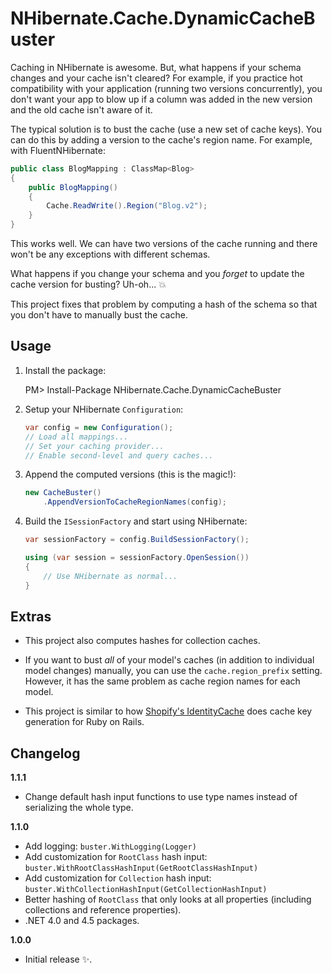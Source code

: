 # NHibernate.Cache.DynamicCacheBuster

Caching in NHibernate is awesome. But, what happens if your schema changes
and your cache isn't cleared? For example, if you practice hot compatibility
with your application (running two versions concurrently), you don't want
your app to blow up if a column was added in the new version and the old
cache isn't aware of it.

The typical solution is to bust the cache (use a new set of cache keys). You can
do this by adding a version to the cache's region name. For example, with 
FluentNHibernate:

```csharp
public class BlogMapping : ClassMap<Blog>
{
    public BlogMapping()
    {
        Cache.ReadWrite().Region("Blog.v2");
    }
}
```

This works well. We can have two versions of the cache running and
there won't be any exceptions with different schemas.

What happens if you change your schema and you *forget* to update the cache
version for busting? Uh-oh... :boom:

This project fixes that problem by computing a hash of the schema so that you
don't have to manually bust the cache.

## Usage

1. Install the package:

    PM> Install-Package NHibernate.Cache.DynamicCacheBuster

2. Setup your NHibernate `Configuration`:

    ```csharp
    var config = new Configuration();
    // Load all mappings...
    // Set your caching provider...
    // Enable second-level and query caches...
    ```

3. Append the computed versions (this is the magic!):

    ```csharp
    new CacheBuster()
        .AppendVersionToCacheRegionNames(config);
    ```

4. Build the `ISessionFactory` and start using NHibernate:

    ```csharp
    var sessionFactory = config.BuildSessionFactory();

    using (var session = sessionFactory.OpenSession())
    {
        // Use NHibernate as normal...
    }
    ```

## Extras

- This project also computes hashes for collection caches.

- If you want to bust *all* of your model's caches (in addition to individual
model changes) manually, you can use the `cache.region_prefix` setting. However,
it has the same problem as cache region names for each model.

- This project is similar to how 
[Shopify's IdentityCache](https://github.com/Shopify/identity_cache) does cache
key generation for Ruby on Rails.

## Changelog

**1.1.1**
- Change default hash input functions to use type names instead of serializing
  the whole type. 

**1.1.0**
- Add logging: `buster.WithLogging(Logger)`
- Add customization for `RootClass` hash input: `buster.WithRootClassHashInput(GetRootClassHashInput)`
- Add customization for `Collection` hash input: `buster.WithCollectionHashInput(GetCollectionHashInput)`
- Better hashing of `RootClass` that only looks at all properties (including
  collections and reference properties).
- .NET 4.0 and 4.5 packages.

**1.0.0**
- Initial release :sparkles:.